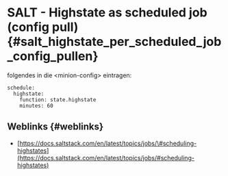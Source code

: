 # SALT - Highstate as scheduled job (config pull) {#salt_highstate_per_scheduled_job_config_pullen}

folgendes in die &lt;minion-config&gt; eintragen:

```
schedule:
  highstate:
    function: state.highstate
    minutes: 60
```

## Weblinks {#weblinks}

* [https://docs.saltstack.com/en/latest/topics/jobs/\#scheduling-highstates](https://docs.saltstack.com/en/latest/topics/jobs/#scheduling-highstates)




